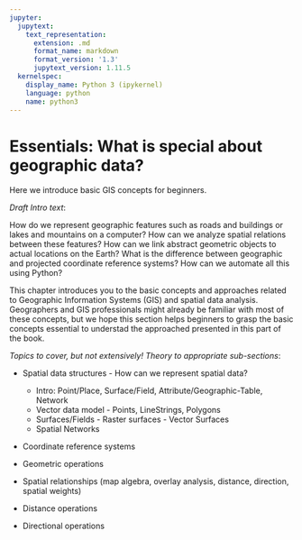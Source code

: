 ```yaml
---
jupyter:
  jupytext:
    text_representation:
      extension: .md
      format_name: markdown
      format_version: '1.3'
      jupytext_version: 1.11.5
  kernelspec:
    display_name: Python 3 (ipykernel)
    language: python
    name: python3
---
```


# Essentials: What is special about geographic data?

Here we introduce basic GIS concepts for beginners.

*Draft Intro text*:

How do we represent geographic features such as roads and buildings or lakes and mountains on a computer? How can we analyze spatial relations between these features? How can we link abstract geometric objects to actual locations on the Earth? What is the difference between geographic and projected coordinate reference systems? How can we automate all this using Python?

This chapter introduces you to the basic concepts and approaches related to Geographic Information Systems (GIS) and spatial data analysis. Geographers and GIS professionals might already be familiar with most of these concepts, but we hope this section helps beginners to grasp the basic concepts essential to understad the approached presented in this part of the book.

*Topics to cover, but not extensively! Theory to appropriate sub-sections*:

- Spatial data structures - How can we represent spatial data?
    - Intro: Point/Place, Surface/Field, Attribute/Geographic-Table, Network
    - Vector data model - Points, LineStrings, Polygons
    - Surfaces/Fields - Raster surfaces - Vector Surfaces
    - Spatial Networks

- Coordinate reference systems
- Geometric operations
- Spatial relationships (map algebra, overlay analysis, distance, direction, spatial weights)
- Distance operations
- Directional operations
